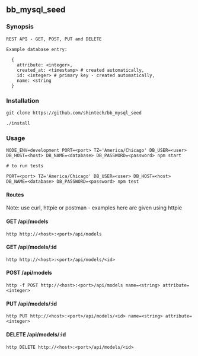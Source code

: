 ## bb_mysql_seed

### Synopsis

    REST API - GET, POST, PUT and DELETE
    
    Example database entry:
    
      {
        attribute: <integer>,
        created_at: <timestamp> # created automatically,
        id: <integer> # primary key - created automatically,
        name: <string
      }

### Installation

    git clone https://github.com/shintech/bb_mysql_seed
    
    ./install
    
### Usage

    NODE_ENV=development PORT=<port> TZ='America/Chicago' DB_USER=<user> DB_HOST=<host> DB_NAME=<database> DB_PASSWORD=<password> npm start
    
    # to run tests
    
    PORT=<port> TZ='America/Chicago' DB_USER=<user> DB_HOST=<host> DB_NAME=<database> DB_PASSWORD=<password> npm test
    
#### Routes

Note: use curl, httpie or postman - examples here are given using httpie

#### GET /api/models

    http http://<host>:<port>/api/models
    
#### GET /api/models/:id

    http http://<host>:<port>/api/models/<id>

#### POST /api/models

    http -f POST http://<host>:<port>/api/models name=<string> attribute=<integer>
    
#### PUT /api/models/:id
  
    http PUT http://<host>:<port>/api/models/<id> name=<string> attribute=<integer>
    
#### DELETE /api/models/:id

    http DELETE http://<host>:<port>/api/models/<id>